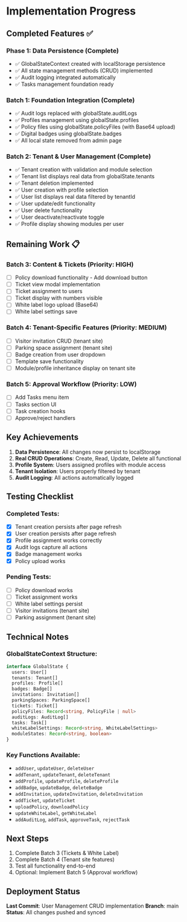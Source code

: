 # Implementation Progress

## Completed Features ✅

### Phase 1: Data Persistence (Complete)
- ✅ GlobalStateContext created with localStorage persistence
- ✅ All state management methods (CRUD) implemented
- ✅ Audit logging integrated automatically
- ✅ Tasks management foundation ready

### Batch 1: Foundation Integration (Complete)
- ✅ Audit logs replaced with globalState.auditLogs
- ✅ Profiles management using globalState.profiles
- ✅ Policy files using globalState.policyFiles (with Base64 upload)
- ✅ Digital badges using globalState.badges
- ✅ All local state removed from admin page

### Batch 2: Tenant & User Management (Complete)
- ✅ Tenant creation with validation and module selection
- ✅ Tenant list displays real data from globalState.tenants
- ✅ Tenant deletion implemented
- ✅ User creation with profile selection
- ✅ User list displays real data filtered by tenantId
- ✅ User update/edit functionality
- ✅ User delete functionality
- ✅ User deactivate/reactivate toggle
- ✅ Profile display showing modules per user

## Remaining Work 📋

### Batch 3: Content & Tickets (Priority: HIGH)
- [ ] Policy download functionality - Add download button
- [ ] Ticket view modal implementation
- [ ] Ticket assignment to users
- [ ] Ticket display with numbers visible
- [ ] White label logo upload (Base64)
- [ ] White label settings save

### Batch 4: Tenant-Specific Features (Priority: MEDIUM)
- [ ] Visitor invitation CRUD (tenant site)
- [ ] Parking space assignment (tenant site)
- [ ] Badge creation from user dropdown
- [ ] Template save functionality
- [ ] Module/profile inheritance display on tenant site

### Batch 5: Approval Workflow (Priority: LOW)
- [ ] Add Tasks menu item
- [ ] Tasks section UI
- [ ] Task creation hooks
- [ ] Approve/reject handlers

## Key Achievements

1. **Data Persistence**: All changes now persist to localStorage
2. **Real CRUD Operations**: Create, Read, Update, Delete all functional
3. **Profile System**: Users assigned profiles with module access
4. **Tenant Isolation**: Users properly filtered by tenant
5. **Audit Logging**: All actions automatically logged

## Testing Checklist

### Completed Tests:
- [x] Tenant creation persists after page refresh
- [x] User creation persists after page refresh
- [x] Profile assignment works correctly
- [x] Audit logs capture all actions
- [x] Badge management works
- [x] Policy upload works

### Pending Tests:
- [ ] Policy download works
- [ ] Ticket assignment works
- [ ] White label settings persist
- [ ] Visitor invitations (tenant site)
- [ ] Parking assignment (tenant site)

## Technical Notes

### GlobalStateContext Structure:
```typescript
interface GlobalState {
  users: User[]
  tenants: Tenant[]
  profiles: Profile[]
  badges: Badge[]
  invitations: Invitation[]
  parkingSpaces: ParkingSpace[]
  tickets: Ticket[]
  policyFiles: Record<string, PolicyFile | null>
  auditLogs: AuditLog[]
  tasks: Task[]
  whiteLabelSettings: Record<string, WhiteLabelSettings>
  moduleStates: Record<string, boolean>
}
```

### Key Functions Available:
- `addUser`, `updateUser`, `deleteUser`
- `addTenant`, `updateTenant`, `deleteTenant`
- `addProfile`, `updateProfile`, `deleteProfile`
- `addBadge`, `updateBadge`, `deleteBadge`
- `addInvitation`, `updateInvitation`, `deleteInvitation`
- `addTicket`, `updateTicket`
- `uploadPolicy`, `downloadPolicy`
- `updateWhiteLabel`, `getWhiteLabel`
- `addAuditLog`, `addTask`, `approveTask`, `rejectTask`

## Next Steps

1. Complete Batch 3 (Tickets & White Label)
2. Complete Batch 4 (Tenant site features)
3. Test all functionality end-to-end
4. Optional: Implement Batch 5 (Approval workflow)

## Deployment Status

**Last Commit**: User Management CRUD implementation
**Branch**: main
**Status**: All changes pushed and synced
